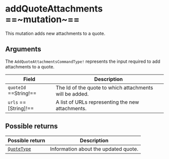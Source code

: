 # addQuoteAttachments ==~mutation~==

This mutation adds new attachments to a quote.

## Arguments

The `AddQuoteAttachmentsCommandType!` represents the input required to add attachments to a quote.

| Field                        | Description                                    |
| ---------------------------- | -----------------------------------------------|
| `quoteId` ==String!==      | The Id of the quote to which attachments will be added.|
| `urls` ==[String]!==       | A list of URLs representing the new attachments. |

## Possible returns

| Possible return                                          	| Description                                 	|
|---------------------------------------------------------	|---------------------------------------------	|
| [`QuoteType`](../objects/QuoteType.md)                   	|  Information about the updated quote.        	|